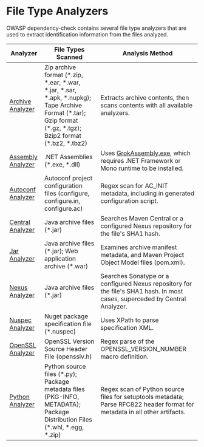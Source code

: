 File Type Analyzers
====================
OWASP dependency-check contains several file type analyzers that are used
to extract identification information from the files analyzed.

| Analyzer | File Types Scanned | Analysis Method |
| -------- | ------------------ | --------------- |
| [Archive Analyzer](./archive-analyzer.html) | Zip archive format (\*.zip, \*.ear, \*.war, \*.jar, \*.sar, \*.apk, \*.nupkg); Tape Archive Format (\*.tar); Gzip format (\*.gz, \*.tgz); Bzip2 format (\*.bz2, \*.tbz2) | Extracts archive contents, then scans contents with all available analyzers. |
| [Assembly Analyzer](./assembly-analyzer.html) | .NET Assemblies (\*.exe, \*.dll) | Uses [GrokAssembly.exe](https://github.com/colezlaw/GrokAssembly), which requires .NET Framework or Mono runtime to be installed. |
| [Autoconf Analyzer](./autoconf-analyzer.html) | Autoconf project configuration files (configure, configure.in, configure.ac) | Regex scan for AC_INIT metadata, including in generated configuration script. |
| [Central Analyzer](./central-analyzer.html) | Java archive files (\*.jar) | Searches Maven Central or a configured Nexus repository for the file's SHA1 hash. |
| [Jar Analyzer](./jar-analyzer.html) | Java archive files (\*.jar); Web application archive (\*.war) | Examines archive manifest metadata, and Maven Project Object Model files (pom.xml). |
| [Nexus Analyzer](./nexus-analyzer.html) | Java archive files (\*.jar) | Searches Sonatype or a configured Nexus repository for the file's SHA1 hash. In most cases, superceded by Central Analyzer. |
| [Nuspec Analyzer](./nuspec-analyzer.html) | Nuget package specification file (\*.nuspec) | Uses XPath to parse specification XML. |
| [OpenSSL Analyzer](./openssl-analyzer.html) | OpenSSL Version Source Header File (opensslv.h) | Regex parse of the OPENSSL_VERSION_NUMBER macro definition. |
| [Python Analyzer](./python-analyzer.html) | Python source files (\*.py); Package metadata files (PKG-INFO, METADATA); Package Distribution Files (\*.whl, \*.egg, \*.zip) | Regex scan of Python source files for setuptools metadata; Parse RFC822 header format for metadata in all other artifacts. |
